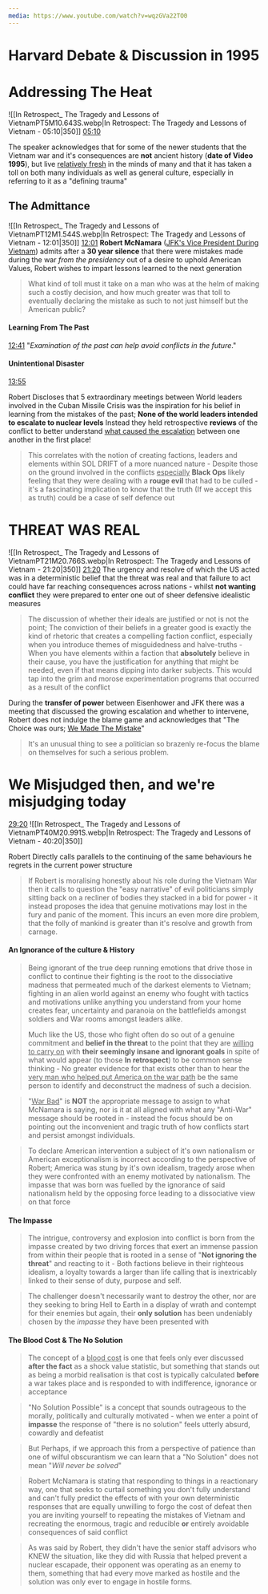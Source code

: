 ```yaml
---
media: https://www.youtube.com/watch?v=wqzGVa22TO0
---
```

# Harvard Debate & Discussion in 1995

# Addressing The Heat

 ![[In Retrospect_ The Tragedy and Lessons of VietnamPT5M10.643S.webp|In Retrospect: The Tragedy and Lessons of Vietnam - 05:10|350]] 
 [05:10](https://www.youtube.com/watch?v=wqzGVa22TO0&t=311#t=05:10.64) 

The speaker acknowledges that for some of the newer students that the Vietnam war and it's consequences are **not** ancient history (**date of Video 1995**), but live <u>relatively fresh</u> in the minds of many and that it has taken a toll on both many individuals as well as general culture, especially in referring to it as a "defining trauma"

## The Admittance 

![[In Retrospect_ The Tragedy and Lessons of VietnamPT12M1.544S.webp|In Retrospect: The Tragedy and Lessons of Vietnam - 12:01|350]] [12:01](https://www.youtube.com/watch?v=wqzGVa22TO0&t=722#t=12:01.54) 
**Robert McNamara** (<u>JFK's Vice President During Vietnam</u>) admits after a **30 year silence** that there were mistakes made during the war *from the presidency* out of a desire to uphold American Values, Robert wishes to impart lessons learned to the next generation

>What kind of toll must it take on a man who was at the helm of making such a costly decision, and how much greater was that toll to eventually declaring the mistake as such to not just himself but the American public?

#### Learning From The Past
 [12:41](https://www.youtube.com/watch?v=wqzGVa22TO0&t=761#t=12:41.27) 
 "*Examination of the past can help avoid conflicts in the future*."


#### Unintentional Disaster
[13:55](https://www.youtube.com/watch?v=wqzGVa22TO0&t=836#t=13:55.72) 

Robert Discloses that 5 extraordinary meetings between World leaders involved in the Cuban Missile Crisis was the inspiration for his belief in learning from the mistakes of the past; **None of the world leaders intended to escalate to nuclear levels** Instead they held retrospective **reviews** of the conflict to better understand <u>what caused the escalation</u> between one another in the first place!

> This correlates with the notion of creating factions, leaders and elements within SOL DRIFT of a more nuanced nature - Despite those on the ground involved in the conflicts <u>especially</u> **Black Ops** likely feeling that they were dealing with a **rouge evil** that had to be culled - it's a fascinating implication to know that the truth (If we accept this as truth) could be a case of self defence out



# THREAT WAS REAL
 ![[In Retrospect_ The Tragedy and Lessons of VietnamPT21M20.766S.webp|In Retrospect: The Tragedy and Lessons of Vietnam - 21:20|350]] [21:20](https://www.youtube.com/watch?v=wqzGVa22TO0&t=1281#t=21:20.77) 
The urgency and resolve of which the US acted was in a deterministic belief that the threat was real and that failure to act could have far reaching consequences across nations - whilst **not wanting conflict** they were prepared to enter one out of sheer defensive idealistic measures 

>The discussion of whether their ideals are justified or not is not the point; The conviction of their beliefs in a greater good is exactly the kind of rhetoric that creates a compelling faction conflict, especially when you introduce themes of misguidedness and halve-truths - When you have elements within a faction that **absolutely** believe in their cause, you have the justification for anything that might be needed, even if that means dipping into darker subjects. This would tap into the grim and morose experimentation programs that occurred as a result of the conflict  

During the **transfer of power** between Eisenhower and JFK there was a meeting that discussed the growing escalation and whether to intervene, Robert does not indulge the blame game and acknowledges that "The Choice was ours; <u>We Made The Mistake</u>" 

> It's an unusual thing to see a politician so brazenly re-focus the blame on themselves for such a serious problem.
> 

# We Misjudged then, and we're misjudging today

[29:20](https://www.youtube.com/watch?v=wqzGVa22TO0&t=1760#t=29:20.25) 
![[In Retrospect_ The Tragedy and Lessons of VietnamPT40M20.991S.webp|In Retrospect: The Tragedy and Lessons of Vietnam - 40:20|350]]   

Robert Directly calls parallels to the continuing of the same behaviours he regrets in the current power structure

>If Robert is moralising honestly about his role during the Vietnam War then it calls to question the "easy narrative" of evil politicians simply sitting back on a recliner of bodies they stacked in a bid for power - it instead proposes the idea that genuine motivations may lost in the fury and panic of the moment. This incurs an even more dire problem, that the folly of mankind is greater than it's resolve and growth from carnage.
 
#### An Ignorance of the culture & History

 
>Being ignorant of the true deep running emotions that drive those in conflict to continue their fighting is the root to the dissociative madness that permeated much of the darkest elements to Vietnam; fighting in an alien world against an enemy who fought with tactics and motivations unlike anything you understand from your home creates fear, uncertainty and paranoia on the battlefields amongst soldiers and War rooms amongst leaders alike.
>
>Much like the US, those who fight often do so out of a genuine commitment and **belief in the threat** to the point that they are <u>willing to carry on</u> with **their seemingly insane and ignorant goals** in spite of what would appear (to those **In retrospect**) to be common sense thinking - No greater evidence for that exists other than to hear the <u>very man who helped put America on the war path</u> be the same person to identify and deconstruct the madness of such a decision.

>"<u>War Bad</u>" is **NOT** the appropriate message to assign to what McNamara is saying, nor is it at all aligned with what any "Anti-War" message should be rooted in - instead the focus should be on pointing out the inconvenient and tragic truth of how conflicts start and persist amongst individuals.

>To declare American intervention a subject of it's own nationalism or American exceptionalism is incorrect according to the perspective of Robert; America was stung by it's own idealism, tragedy arose when they were confronted with an enemy motivated by nationalism. 
The impasse that was born was fuelled by the ignorance of said nationalism held by the opposing force leading to a dissociative view on that force
#### The Impasse
>The intrigue, controversy and explosion into conflict is born from the impasse created by two driving forces that exert an immense passion from within their people that is rooted in a sense of "**Not ignoring the threat**" and reacting to it - Both factions believe in their righteous idealism, a loyalty towards a larger than life calling that is inextricably linked to their sense of duty, purpose and self.

>The challenger doesn't necessarily want to destroy the other, nor are they seeking to bring Hell to Earth in a display of wrath and contempt for their enemies but again, their **only solution** has been undeniably chosen by the *impasse* they have been presented with
#### The Blood Cost & The No Solution

>The concept of a <u>blood cost</u> is one that feels only ever discussed **after the fact** as a shock value statistic, but something that stands out as being a morbid realisation is that cost is typically calculated **before** a war takes place and is responded to with indifference, ignorance or acceptance 

> "No Solution Possible" is a concept that sounds outrageous to the morally, politically and culturally motivated - when we enter a point of **impasse** the response of "there is no solution" feels utterly absurd, cowardly and defeatist

>But Perhaps, if we approach this from a perspective of patience than one of wilful obscurantism we can learn that a "No Solution" does not mean "*Will never be solved*"

>Robert McNamara is stating that responding to things in a reactionary way, one that seeks to curtail something you don't fully understand and can't fully predict the effects of with your own deterministic responses that are equally unwilling to forgo the cost of defeat then you are inviting yourself to repeating the mistakes of Vietnam and recreating the enormous, tragic and reducible **or** entirely avoidable  consequences of said conflict 

> As was said by Robert, they didn't have the senior staff advisors who KNEW the situation, like they did with Russia that helped prevent a nuclear escapade, their opponent was operating as an enemy to them, something that had every move marked as hostile and the solution was only ever to engage in hostile forms.